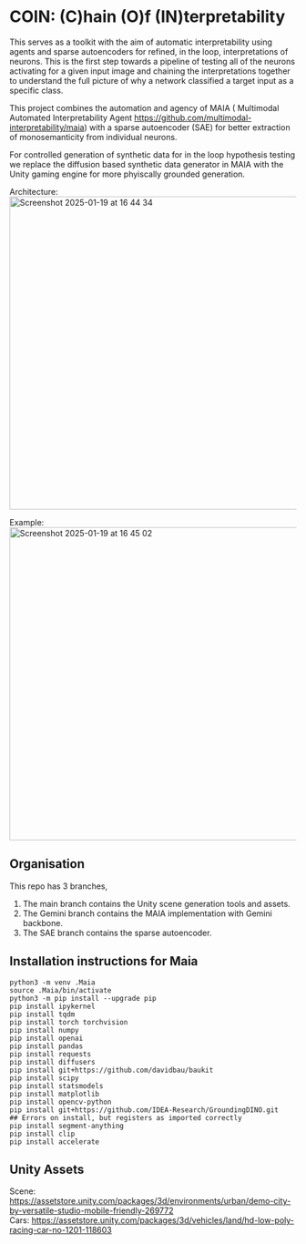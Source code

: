 # COIN: (C)hain (O)f (IN)terpretability

This serves as a toolkit with the aim of automatic interpretability using agents and sparse autoencoders for refined, in the loop, interpretations of neurons. This is the first step towards a pipeline of testing all of the neurons activating for a given input image and chaining the interpretations together to understand the full picture of why a network classified a target input as a specific class. 


This project combines the automation and agency of MAIA ( Multimodal Automated Interpretability Agent https://github.com/multimodal-interpretability/maia) with a sparse autoencoder (SAE) for better extraction of monosemanticity from individual neurons. 

For controlled generation of synthetic data for in the loop hypothesis testing we replace the diffusion based synthetic data generator in MAIA with the Unity gaming engine for more phyiscally grounded generation. 

Architecture:  
<img width="550" alt="Screenshot 2025-01-19 at 16 44 34" src="https://github.com/user-attachments/assets/798934ce-2161-48c7-8127-95160fa45bf0" />

Example:  
<img width="550" alt="Screenshot 2025-01-19 at 16 45 02" src="https://github.com/user-attachments/assets/6f3b9073-afd2-4354-9d26-87a8460605a7" />


Organisation
---

This repo has 3 branches, 
1. The main branch contains the Unity scene generation tools and assets. 
2. The Gemini branch contains the MAIA implementation with Gemini backbone. 
3. The SAE branch contains the sparse autoencoder.  


Installation instructions for Maia
---

```
python3 -m venv .Maia
source .Maia/bin/activate
python3 -m pip install --upgrade pip
pip install ipykernel
pip install tqdm
pip install torch torchvision
pip install numpy
pip install openai
pip install pandas
pip install requests
pip install diffusers
pip install git+https://github.com/davidbau/baukit
pip install scipy
pip install statsmodels
pip install matplotlib
pip install opencv-python
pip install git+https://github.com/IDEA-Research/GroundingDINO.git ## Errors on install, but registers as imported correctly
pip install segment-anything
pip install clip
pip install accelerate
```

Unity Assets
---
Scene: https://assetstore.unity.com/packages/3d/environments/urban/demo-city-by-versatile-studio-mobile-friendly-269772 \
Cars: https://assetstore.unity.com/packages/3d/vehicles/land/hd-low-poly-racing-car-no-1201-118603
